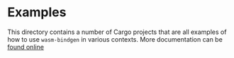 # Examples

This directory contains a number of Cargo projects that are all examples of how
to use `wasm-bindgen` in various contexts. More documentation can be [found
online][dox]

[dox]: https://rustwasm.github.io/docs/wasm-bindgen/examples/index.html
